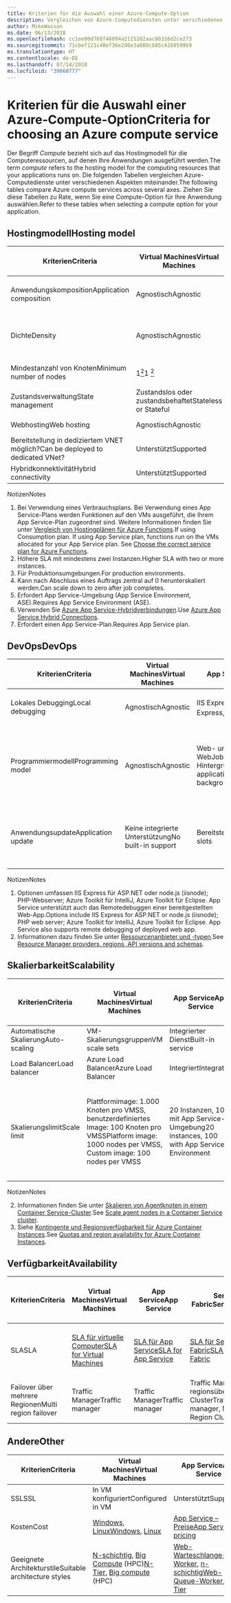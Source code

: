 ```yaml
---
title: Kriterien für die Auswahl einer Azure-Compute-Option
description: Vergleichen von Azure-Computediensten unter verschiedenen Aspekten
author: MikeWasson
ms.date: 06/13/2018
ms.openlocfilehash: cc1ee00d768f46094a2115282aac80316d2ce273
ms.sourcegitcommit: 71cbef121c40ef36e2d6e3a088cb85c4260599b9
ms.translationtype: HT
ms.contentlocale: de-DE
ms.lasthandoff: 07/14/2018
ms.locfileid: "39060777"
---
```

# <a name="criteria-for-choosing-an-azure-compute-service"></a><span data-ttu-id="e7e46-103">Kriterien für die Auswahl einer Azure-Compute-Option</span><span class="sxs-lookup"><span data-stu-id="e7e46-103">Criteria for choosing an Azure compute service</span></span>

<span data-ttu-id="e7e46-104">Der Begriff *Compute* bezieht sich auf das Hostingmodell für die Computeressourcen, auf denen Ihre Anwendungen ausgeführt werden.</span><span class="sxs-lookup"><span data-stu-id="e7e46-104">The term *compute* refers to the hosting model for the computing resources that your applications runs on.</span></span> <span data-ttu-id="e7e46-105">Die folgenden Tabellen vergleichen Azure-Computedienste unter verschiedenen Aspekten miteinander.</span><span class="sxs-lookup"><span data-stu-id="e7e46-105">The following tables compare Azure compute services across several axes.</span></span> <span data-ttu-id="e7e46-106">Ziehen Sie diese Tabellen zu Rate, wenn Sie eine Compute-Option für Ihre Anwendung auswählen.</span><span class="sxs-lookup"><span data-stu-id="e7e46-106">Refer to these tables when selecting a compute option for your application.</span></span>

## <a name="hosting-model"></a><span data-ttu-id="e7e46-107">Hostingmodell</span><span class="sxs-lookup"><span data-stu-id="e7e46-107">Hosting model</span></span>

| <span data-ttu-id="e7e46-108">Kriterien</span><span class="sxs-lookup"><span data-stu-id="e7e46-108">Criteria</span></span> | <span data-ttu-id="e7e46-109">Virtual Machines</span><span class="sxs-lookup"><span data-stu-id="e7e46-109">Virtual Machines</span></span> | <span data-ttu-id="e7e46-110">App Service</span><span class="sxs-lookup"><span data-stu-id="e7e46-110">App Service</span></span> | <span data-ttu-id="e7e46-111">Service Fabric</span><span class="sxs-lookup"><span data-stu-id="e7e46-111">Service Fabric</span></span> | <span data-ttu-id="e7e46-112">Azure-Funktionen</span><span class="sxs-lookup"><span data-stu-id="e7e46-112">Azure Functions</span></span> | <span data-ttu-id="e7e46-113">Azure Container Service</span><span class="sxs-lookup"><span data-stu-id="e7e46-113">Azure Container Service</span></span> | <span data-ttu-id="e7e46-114">Container Instances</span><span class="sxs-lookup"><span data-stu-id="e7e46-114">Container Instances</span></span> | <span data-ttu-id="e7e46-115">Azure Batch</span><span class="sxs-lookup"><span data-stu-id="e7e46-115">Azure Batch</span></span> |
|----------|-----------------|-------------|----------------|-----------------|-------------------------|----------------|-------------|
| <span data-ttu-id="e7e46-116">Anwendungskomposition</span><span class="sxs-lookup"><span data-stu-id="e7e46-116">Application composition</span></span> | <span data-ttu-id="e7e46-117">Agnostisch</span><span class="sxs-lookup"><span data-stu-id="e7e46-117">Agnostic</span></span> | <span data-ttu-id="e7e46-118">Anwendungen, Container</span><span class="sxs-lookup"><span data-stu-id="e7e46-118">Applications, containers</span></span> | <span data-ttu-id="e7e46-119">Dienste, ausführbare Gastdateien, Container</span><span class="sxs-lookup"><span data-stu-id="e7e46-119">Services, guest executables, containers</span></span> | <span data-ttu-id="e7e46-120">Functions</span><span class="sxs-lookup"><span data-stu-id="e7e46-120">Functions</span></span> | <span data-ttu-id="e7e46-121">Container</span><span class="sxs-lookup"><span data-stu-id="e7e46-121">Containers</span></span> | <span data-ttu-id="e7e46-122">Container</span><span class="sxs-lookup"><span data-stu-id="e7e46-122">Containers</span></span> | <span data-ttu-id="e7e46-123">Geplante Aufträge</span><span class="sxs-lookup"><span data-stu-id="e7e46-123">Scheduled jobs</span></span>  |
| <span data-ttu-id="e7e46-124">Dichte</span><span class="sxs-lookup"><span data-stu-id="e7e46-124">Density</span></span> | <span data-ttu-id="e7e46-125">Agnostisch</span><span class="sxs-lookup"><span data-stu-id="e7e46-125">Agnostic</span></span> | <span data-ttu-id="e7e46-126">Mehrere Apps pro Instanz über App Service-Pläne</span><span class="sxs-lookup"><span data-stu-id="e7e46-126">Multiple apps per instance via app service plans</span></span> | <span data-ttu-id="e7e46-127">Mehrere Dienste pro VM</span><span class="sxs-lookup"><span data-stu-id="e7e46-127">Multiple services per VM</span></span> | <span data-ttu-id="e7e46-128">Serverlos <a href="#note1"><sup>1</sup></a></span><span class="sxs-lookup"><span data-stu-id="e7e46-128">Serverless <a href="#note1"><sup>1</sup></a></span></span> | <span data-ttu-id="e7e46-129">Mehrere Container pro VM</span><span class="sxs-lookup"><span data-stu-id="e7e46-129">Multiple containers per VM</span></span> |<span data-ttu-id="e7e46-130">Keine dedizierten Instanzen</span><span class="sxs-lookup"><span data-stu-id="e7e46-130">No dedicated instances</span></span> | <span data-ttu-id="e7e46-131">Mehrere Apps pro VM</span><span class="sxs-lookup"><span data-stu-id="e7e46-131">Multiple apps per VM</span></span> |
| <span data-ttu-id="e7e46-132">Mindestanzahl von Knoten</span><span class="sxs-lookup"><span data-stu-id="e7e46-132">Minimum number of nodes</span></span> | <span data-ttu-id="e7e46-133">1<a href="#note2"><sup>2</sup></a></span><span class="sxs-lookup"><span data-stu-id="e7e46-133">1 <a href="#note2"><sup>2</sup></a></span></span>  | <span data-ttu-id="e7e46-134">1</span><span class="sxs-lookup"><span data-stu-id="e7e46-134">1</span></span> | <span data-ttu-id="e7e46-135">5<a href="#note3"><sup>3</sup></a></span><span class="sxs-lookup"><span data-stu-id="e7e46-135">5 <a href="#note3"><sup>3</sup></a></span></span> | <span data-ttu-id="e7e46-136">Serverlos <a href="#note1"><sup>1</sup></a></span><span class="sxs-lookup"><span data-stu-id="e7e46-136">Serverless <a href="#note1"><sup>1</sup></a></span></span> | <span data-ttu-id="e7e46-137">3</span><span class="sxs-lookup"><span data-stu-id="e7e46-137">3</span></span> | <span data-ttu-id="e7e46-138">Keine dedizierten Knoten</span><span class="sxs-lookup"><span data-stu-id="e7e46-138">No dedicated nodes</span></span> | <span data-ttu-id="e7e46-139">1<a href="#note4"><sup>4</sup></a></span><span class="sxs-lookup"><span data-stu-id="e7e46-139">1 <a href="#note4"><sup>4</sup></a></span></span> |
| <span data-ttu-id="e7e46-140">Zustandsverwaltung</span><span class="sxs-lookup"><span data-stu-id="e7e46-140">State management</span></span> | <span data-ttu-id="e7e46-141">Zustandslos oder zustandsbehaftet</span><span class="sxs-lookup"><span data-stu-id="e7e46-141">Stateless or Stateful</span></span> | <span data-ttu-id="e7e46-142">Zustandslos</span><span class="sxs-lookup"><span data-stu-id="e7e46-142">Stateless</span></span> | <span data-ttu-id="e7e46-143">Zustandslos oder zustandsbehaftet</span><span class="sxs-lookup"><span data-stu-id="e7e46-143">Stateless or stateful</span></span> | <span data-ttu-id="e7e46-144">Zustandslos</span><span class="sxs-lookup"><span data-stu-id="e7e46-144">Stateless</span></span> | <span data-ttu-id="e7e46-145">Zustandslos oder zustandsbehaftet</span><span class="sxs-lookup"><span data-stu-id="e7e46-145">Stateless or Stateful</span></span> | <span data-ttu-id="e7e46-146">Zustandslos</span><span class="sxs-lookup"><span data-stu-id="e7e46-146">Stateless</span></span> | <span data-ttu-id="e7e46-147">Zustandslos</span><span class="sxs-lookup"><span data-stu-id="e7e46-147">Stateless</span></span> |
| <span data-ttu-id="e7e46-148">Webhosting</span><span class="sxs-lookup"><span data-stu-id="e7e46-148">Web hosting</span></span> | <span data-ttu-id="e7e46-149">Agnostisch</span><span class="sxs-lookup"><span data-stu-id="e7e46-149">Agnostic</span></span> | <span data-ttu-id="e7e46-150">Integriert</span><span class="sxs-lookup"><span data-stu-id="e7e46-150">Built in</span></span> | <span data-ttu-id="e7e46-151">Agnostisch</span><span class="sxs-lookup"><span data-stu-id="e7e46-151">Agnostic</span></span> | <span data-ttu-id="e7e46-152">Nicht zutreffend</span><span class="sxs-lookup"><span data-stu-id="e7e46-152">Not applicable</span></span> | <span data-ttu-id="e7e46-153">Agnostisch</span><span class="sxs-lookup"><span data-stu-id="e7e46-153">Agnostic</span></span> | <span data-ttu-id="e7e46-154">Agnostisch</span><span class="sxs-lookup"><span data-stu-id="e7e46-154">Agnostic</span></span> | <span data-ttu-id="e7e46-155">Nein </span><span class="sxs-lookup"><span data-stu-id="e7e46-155">No</span></span> |
| <span data-ttu-id="e7e46-156">Bereitstellung in dediziertem VNET möglich?</span><span class="sxs-lookup"><span data-stu-id="e7e46-156">Can be deployed to dedicated VNet?</span></span> | <span data-ttu-id="e7e46-157">Unterstützt</span><span class="sxs-lookup"><span data-stu-id="e7e46-157">Supported</span></span> | <span data-ttu-id="e7e46-158">Unterstützt<a href="#note5"><sup>5</sup></a></span><span class="sxs-lookup"><span data-stu-id="e7e46-158">Supported<a href="#note5"><sup>5</sup></a></span></span> | <span data-ttu-id="e7e46-159">Unterstützt</span><span class="sxs-lookup"><span data-stu-id="e7e46-159">Supported</span></span> | <span data-ttu-id="e7e46-160">Unterstützt<a href="#note5"><sup>5</sup></a></span><span class="sxs-lookup"><span data-stu-id="e7e46-160">Supported <a href="#note5"><sup>5</sup></a></span></span> | <span data-ttu-id="e7e46-161">Unterstützt</span><span class="sxs-lookup"><span data-stu-id="e7e46-161">Supported</span></span> | <span data-ttu-id="e7e46-162">Nicht unterstützt</span><span class="sxs-lookup"><span data-stu-id="e7e46-162">Not supported</span></span> | <span data-ttu-id="e7e46-163">Unterstützt</span><span class="sxs-lookup"><span data-stu-id="e7e46-163">Supported</span></span> |
| <span data-ttu-id="e7e46-164">Hybridkonnektivität</span><span class="sxs-lookup"><span data-stu-id="e7e46-164">Hybrid connectivity</span></span> | <span data-ttu-id="e7e46-165">Unterstützt</span><span class="sxs-lookup"><span data-stu-id="e7e46-165">Supported</span></span> | <span data-ttu-id="e7e46-166">Unterstützt<a href="#note6"><sup>6</sup></a></span><span class="sxs-lookup"><span data-stu-id="e7e46-166">Supported <a href="#note6"><sup>6</sup></a></span></span>  | <span data-ttu-id="e7e46-167">Unterstützt</span><span class="sxs-lookup"><span data-stu-id="e7e46-167">Supported</span></span> | <span data-ttu-id="e7e46-168">Unterstützt<a href="#node7"><sup>7</sup></a></span><span class="sxs-lookup"><span data-stu-id="e7e46-168">Supported <a href="#node7"><sup>7</sup></a></span></span> | <span data-ttu-id="e7e46-169">Unterstützt</span><span class="sxs-lookup"><span data-stu-id="e7e46-169">Supported</span></span> | <span data-ttu-id="e7e46-170">Nicht unterstützt</span><span class="sxs-lookup"><span data-stu-id="e7e46-170">Not supported</span></span> | <span data-ttu-id="e7e46-171">Unterstützt</span><span class="sxs-lookup"><span data-stu-id="e7e46-171">Supported</span></span> |

<span data-ttu-id="e7e46-172">Notizen</span><span class="sxs-lookup"><span data-stu-id="e7e46-172">Notes</span></span>

1. <span data-ttu-id="e7e46-173"><span id="note1">Bei Verwendung eines Verbrauchsplans. Bei Verwendung eines App Service-Plans werden Funktionen auf den VMs ausgeführt, die Ihrem App Service-Plan zugeordnet sind. Weitere Informationen finden Sie unter [Vergleich von Hostingplänen für Azure Functions][function-plans].</span></span><span class="sxs-lookup"><span data-stu-id="e7e46-173"><span id="note1">If using Consumption plan. If using App Service plan, functions run on the VMs allocated for your App Service plan. See [Choose the correct service plan for Azure Functions][function-plans].</span></span></span>
2. <span data-ttu-id="e7e46-174"><span id="note2">Höhere SLA mit mindestens zwei Instanzen.</span></span><span class="sxs-lookup"><span data-stu-id="e7e46-174"><span id="note2">Higher SLA with two or more instances.</span></span></span>
3. <span data-ttu-id="e7e46-175"><span id="note3">Für Produktionsumgebungen.</span></span><span class="sxs-lookup"><span data-stu-id="e7e46-175"><span id="note3">For production environments.</span></span></span>
4. <span data-ttu-id="e7e46-176"><span id="note4">Kann nach Abschluss eines Auftrags zentral auf 0 herunterskaliert werden.</span></span><span class="sxs-lookup"><span data-stu-id="e7e46-176"><span id="note4">Can scale down to zero after job completes.</span></span></span>
5. <span data-ttu-id="e7e46-177"><span id="note5">Erfordert App Service-Umgebung (App Service Environment, ASE).</span></span><span class="sxs-lookup"><span data-stu-id="e7e46-177"><span id="note5">Requires App Service Environment (ASE).</span></span></span>
6. <span data-ttu-id="e7e46-178"><span id="note6">Verwenden Sie [Azure App Service-Hybridverbindungen][app-service-hybrid].</span></span><span class="sxs-lookup"><span data-stu-id="e7e46-178"><span id="note6">Use [Azure App Service Hybrid Connections][app-service-hybrid].</span></span></span>
7. <span data-ttu-id="e7e46-179"><span id="note7">Erfordert einen App Service-Plan.</span></span><span class="sxs-lookup"><span data-stu-id="e7e46-179"><span id="note7">Requires App Service plan.</span></span></span>

## <a name="devops"></a><span data-ttu-id="e7e46-180">DevOps</span><span class="sxs-lookup"><span data-stu-id="e7e46-180">DevOps</span></span>

| <span data-ttu-id="e7e46-181">Kriterien</span><span class="sxs-lookup"><span data-stu-id="e7e46-181">Criteria</span></span> | <span data-ttu-id="e7e46-182">Virtual Machines</span><span class="sxs-lookup"><span data-stu-id="e7e46-182">Virtual Machines</span></span> | <span data-ttu-id="e7e46-183">App Service</span><span class="sxs-lookup"><span data-stu-id="e7e46-183">App Service</span></span> | <span data-ttu-id="e7e46-184">Service Fabric</span><span class="sxs-lookup"><span data-stu-id="e7e46-184">Service Fabric</span></span> | <span data-ttu-id="e7e46-185">Azure-Funktionen</span><span class="sxs-lookup"><span data-stu-id="e7e46-185">Azure Functions</span></span> | <span data-ttu-id="e7e46-186">Azure Container Service</span><span class="sxs-lookup"><span data-stu-id="e7e46-186">Azure Container Service</span></span> | <span data-ttu-id="e7e46-187">Container Instances</span><span class="sxs-lookup"><span data-stu-id="e7e46-187">Container Instances</span></span> | <span data-ttu-id="e7e46-188">Azure Batch</span><span class="sxs-lookup"><span data-stu-id="e7e46-188">Azure Batch</span></span> |
|----------|-----------------|-------------|----------------|-----------------|-------------------------|----------------|-------------|
| <span data-ttu-id="e7e46-189">Lokales Debugging</span><span class="sxs-lookup"><span data-stu-id="e7e46-189">Local debugging</span></span> | <span data-ttu-id="e7e46-190">Agnostisch</span><span class="sxs-lookup"><span data-stu-id="e7e46-190">Agnostic</span></span> | <span data-ttu-id="e7e46-191">IIS Express, weitere<a href="#note1b"><sup>1</sup></a></span><span class="sxs-lookup"><span data-stu-id="e7e46-191">IIS Express, others <a href="#note1b"><sup>1</sup></a></span></span> | <span data-ttu-id="e7e46-192">Lokaler Knotencluster</span><span class="sxs-lookup"><span data-stu-id="e7e46-192">Local node cluster</span></span> | <span data-ttu-id="e7e46-193">Visual Studio oder Azure Functions-Befehlszeilenschnittstelle</span><span class="sxs-lookup"><span data-stu-id="e7e46-193">Visual Studio or Azure Functions CLI</span></span> | <span data-ttu-id="e7e46-194">Lokale Containerruntime</span><span class="sxs-lookup"><span data-stu-id="e7e46-194">Local container runtime</span></span> | <span data-ttu-id="e7e46-195">Lokale Containerruntime</span><span class="sxs-lookup"><span data-stu-id="e7e46-195">Local container runtime</span></span> | <span data-ttu-id="e7e46-196">Nicht unterstützt</span><span class="sxs-lookup"><span data-stu-id="e7e46-196">Not supported</span></span> |
| <span data-ttu-id="e7e46-197">Programmiermodell</span><span class="sxs-lookup"><span data-stu-id="e7e46-197">Programming model</span></span> | <span data-ttu-id="e7e46-198">Agnostisch</span><span class="sxs-lookup"><span data-stu-id="e7e46-198">Agnostic</span></span> | <span data-ttu-id="e7e46-199">Web- und API-Anwendungen, WebJobs für Hintergrundtasks</span><span class="sxs-lookup"><span data-stu-id="e7e46-199">Web and API applications, WebJobs for background tasks</span></span> | <span data-ttu-id="e7e46-200">Ausführbare Gastdatei, Dienstmodell, Akteurmodell, Container</span><span class="sxs-lookup"><span data-stu-id="e7e46-200">Guest executable, Service model, Actor model, Containers</span></span> | <span data-ttu-id="e7e46-201">Funktionen mit Auslösern</span><span class="sxs-lookup"><span data-stu-id="e7e46-201">Functions with triggers</span></span> | <span data-ttu-id="e7e46-202">Agnostisch</span><span class="sxs-lookup"><span data-stu-id="e7e46-202">Agnostic</span></span> | <span data-ttu-id="e7e46-203">Agnostisch</span><span class="sxs-lookup"><span data-stu-id="e7e46-203">Agnostic</span></span> | <span data-ttu-id="e7e46-204">Befehlszeilenanwendung</span><span class="sxs-lookup"><span data-stu-id="e7e46-204">Command line application</span></span> |
| <span data-ttu-id="e7e46-205">Anwendungsupdate</span><span class="sxs-lookup"><span data-stu-id="e7e46-205">Application update</span></span> | <span data-ttu-id="e7e46-206">Keine integrierte Unterstützung</span><span class="sxs-lookup"><span data-stu-id="e7e46-206">No built-in support</span></span> | <span data-ttu-id="e7e46-207">Bereitstellungsslots</span><span class="sxs-lookup"><span data-stu-id="e7e46-207">Deployment slots</span></span> | <span data-ttu-id="e7e46-208">Rollierendes Upgrade (pro Dienst)</span><span class="sxs-lookup"><span data-stu-id="e7e46-208">Rolling upgrade (per service)</span></span> | <span data-ttu-id="e7e46-209">Bereitstellungsslots</span><span class="sxs-lookup"><span data-stu-id="e7e46-209">Deployment slots</span></span> | <span data-ttu-id="e7e46-210">Je nach Orchestrator,</span><span class="sxs-lookup"><span data-stu-id="e7e46-210">Depends on orchestrator.</span></span> <span data-ttu-id="e7e46-211">die meisten unterstützen rollierende Updates</span><span class="sxs-lookup"><span data-stu-id="e7e46-211">Most support rolling updates</span></span> | <span data-ttu-id="e7e46-212">Aktualisieren des Containerimages</span><span class="sxs-lookup"><span data-stu-id="e7e46-212">Update container image</span></span> | <span data-ttu-id="e7e46-213">Nicht zutreffend</span><span class="sxs-lookup"><span data-stu-id="e7e46-213">Not applicable</span></span> |

<span data-ttu-id="e7e46-214">Notizen</span><span class="sxs-lookup"><span data-stu-id="e7e46-214">Notes</span></span>

1. <span data-ttu-id="e7e46-215"><span id="note1b">Optionen umfassen IIS Express für ASP.NET oder node.js (iisnode); PHP-Webserver; Azure Toolkit für IntelliJ, Azure Toolkit für Eclipse. App Service unterstützt auch das Remotedebuggen einer bereitgestellten Web-App.</span></span><span class="sxs-lookup"><span data-stu-id="e7e46-215"><span id="note1b">Options include IIS Express for ASP.NET or node.js (iisnode); PHP web server; Azure Toolkit for IntelliJ, Azure Toolkit for Eclipse. App Service also supports remote debugging of deployed web app.</span></span></span>
2. <span data-ttu-id="e7e46-216"><span id="note2b">Informationen dazu finden Sie unter [Ressourcenanbieter und -typen][resource-manager-supported-services].</span></span><span class="sxs-lookup"><span data-stu-id="e7e46-216"><span id="note2b">See [Resource Manager providers, regions, API versions and schemas][resource-manager-supported-services].</span></span></span> 


## <a name="scalability"></a><span data-ttu-id="e7e46-217">Skalierbarkeit</span><span class="sxs-lookup"><span data-stu-id="e7e46-217">Scalability</span></span>

| <span data-ttu-id="e7e46-218">Kriterien</span><span class="sxs-lookup"><span data-stu-id="e7e46-218">Criteria</span></span> | <span data-ttu-id="e7e46-219">Virtual Machines</span><span class="sxs-lookup"><span data-stu-id="e7e46-219">Virtual Machines</span></span> | <span data-ttu-id="e7e46-220">App Service</span><span class="sxs-lookup"><span data-stu-id="e7e46-220">App Service</span></span> | <span data-ttu-id="e7e46-221">Service Fabric</span><span class="sxs-lookup"><span data-stu-id="e7e46-221">Service Fabric</span></span> | <span data-ttu-id="e7e46-222">Azure-Funktionen</span><span class="sxs-lookup"><span data-stu-id="e7e46-222">Azure Functions</span></span> | <span data-ttu-id="e7e46-223">Azure Container Service</span><span class="sxs-lookup"><span data-stu-id="e7e46-223">Azure Container Service</span></span> | <span data-ttu-id="e7e46-224">Container Instances</span><span class="sxs-lookup"><span data-stu-id="e7e46-224">Container Instances</span></span> | <span data-ttu-id="e7e46-225">Azure Batch</span><span class="sxs-lookup"><span data-stu-id="e7e46-225">Azure Batch</span></span> |
|----------|-----------------|-------------|----------------|-----------------|-------------------------|----------------|-------------|
| <span data-ttu-id="e7e46-226">Automatische Skalierung</span><span class="sxs-lookup"><span data-stu-id="e7e46-226">Auto-scaling</span></span> | <span data-ttu-id="e7e46-227">VM-Skalierungsgruppen</span><span class="sxs-lookup"><span data-stu-id="e7e46-227">VM scale sets</span></span> | <span data-ttu-id="e7e46-228">Integrierter Dienst</span><span class="sxs-lookup"><span data-stu-id="e7e46-228">Built-in service</span></span> | <span data-ttu-id="e7e46-229">VM Scale Sets</span><span class="sxs-lookup"><span data-stu-id="e7e46-229">VM Scale Sets</span></span> | <span data-ttu-id="e7e46-230">Integrierter Dienst</span><span class="sxs-lookup"><span data-stu-id="e7e46-230">Built-in service</span></span> | <span data-ttu-id="e7e46-231">Nicht unterstützt</span><span class="sxs-lookup"><span data-stu-id="e7e46-231">Not supported</span></span> | <span data-ttu-id="e7e46-232">Nicht unterstützt</span><span class="sxs-lookup"><span data-stu-id="e7e46-232">Not supported</span></span> | <span data-ttu-id="e7e46-233">N/V</span><span class="sxs-lookup"><span data-stu-id="e7e46-233">N/A</span></span> |
| <span data-ttu-id="e7e46-234">Load Balancer</span><span class="sxs-lookup"><span data-stu-id="e7e46-234">Load balancer</span></span> | <span data-ttu-id="e7e46-235">Azure Load Balancer</span><span class="sxs-lookup"><span data-stu-id="e7e46-235">Azure Load Balancer</span></span> | <span data-ttu-id="e7e46-236">Integriert</span><span class="sxs-lookup"><span data-stu-id="e7e46-236">Integrated</span></span> | <span data-ttu-id="e7e46-237">Azure Load Balancer</span><span class="sxs-lookup"><span data-stu-id="e7e46-237">Azure Load Balancer</span></span> | <span data-ttu-id="e7e46-238">Integriert</span><span class="sxs-lookup"><span data-stu-id="e7e46-238">Integrated</span></span> | <span data-ttu-id="e7e46-239">Azure Load Balancer</span><span class="sxs-lookup"><span data-stu-id="e7e46-239">Azure Load Balancer</span></span> |  <span data-ttu-id="e7e46-240">Keine integrierte Unterstützung</span><span class="sxs-lookup"><span data-stu-id="e7e46-240">No built-in support</span></span> | <span data-ttu-id="e7e46-241">Azure Load Balancer</span><span class="sxs-lookup"><span data-stu-id="e7e46-241">Azure Load Balancer</span></span> |
| <span data-ttu-id="e7e46-242">Skalierungslimit</span><span class="sxs-lookup"><span data-stu-id="e7e46-242">Scale limit</span></span> | <span data-ttu-id="e7e46-243">Plattformimage: 1.000 Knoten pro VMSS, benutzerdefiniertes Image: 100 Knoten pro VMSS</span><span class="sxs-lookup"><span data-stu-id="e7e46-243">Platform image: 1000 nodes per VMSS, Custom image: 100 nodes per VMSS</span></span> | <span data-ttu-id="e7e46-244">20 Instanzen, 100 mit App Service-Umgebung</span><span class="sxs-lookup"><span data-stu-id="e7e46-244">20 instances, 100 with App Service Environment</span></span> | <span data-ttu-id="e7e46-245">100 Knoten pro VMSS</span><span class="sxs-lookup"><span data-stu-id="e7e46-245">100 nodes per VMSS</span></span> | <span data-ttu-id="e7e46-246">200 Instanzen pro Funktionen-App</span><span class="sxs-lookup"><span data-stu-id="e7e46-246">200 instances per Function app</span></span> | <span data-ttu-id="e7e46-247">100 <a href="#note2c"><sup>1</sup></a></span><span class="sxs-lookup"><span data-stu-id="e7e46-247">100 <a href="#note2c"><sup>1</sup></a></span></span> |<span data-ttu-id="e7e46-248">Standardmäßig 20 Containergruppen pro Abonnement.</span><span class="sxs-lookup"><span data-stu-id="e7e46-248">20 container groups per subscription by default.</span></span> <span data-ttu-id="e7e46-249">wenden Sie sich für eine Erhöhung an den Kundendienst</span><span class="sxs-lookup"><span data-stu-id="e7e46-249">Contact customer service for increase.</span></span> <span data-ttu-id="e7e46-250"><a href="#note3c"><sup>2</sup></a></span><span class="sxs-lookup"><span data-stu-id="e7e46-250"><a href="#note3c"><sup>2</sup></a></span></span> | <span data-ttu-id="e7e46-251">Standardmäßig maximal 20 Kerne;</span><span class="sxs-lookup"><span data-stu-id="e7e46-251">20 core limit by default.</span></span> <span data-ttu-id="e7e46-252">wenden Sie sich für eine Erhöhung an den Kundendienst</span><span class="sxs-lookup"><span data-stu-id="e7e46-252">Contact customer service for increase.</span></span> |

<span data-ttu-id="e7e46-253">Notizen</span><span class="sxs-lookup"><span data-stu-id="e7e46-253">Notes</span></span>

2. <span data-ttu-id="e7e46-254"><span id="note1c">Informationen finden Sie unter [Skalieren von Agentknoten in einem Container Service-Cluster][scale-acs]</span>.</span><span class="sxs-lookup"><span data-stu-id="e7e46-254"><span id="note1c">See [Scale agent nodes in a Container Service cluster][scale-acs]</span>.</span></span>
3. <span data-ttu-id="e7e46-255"><span id="note2c">Siehe [Kontingente und Regionsverfügbarkeit für Azure Container Instances](/azure/container-instances/container-instances-quotas).</span></span><span class="sxs-lookup"><span data-stu-id="e7e46-255"><span id="note2c">See [Quotas and region availability for Azure Container Instances](/azure/container-instances/container-instances-quotas).</span></span></span>


## <a name="availability"></a><span data-ttu-id="e7e46-256">Verfügbarkeit</span><span class="sxs-lookup"><span data-stu-id="e7e46-256">Availability</span></span>

| <span data-ttu-id="e7e46-257">Kriterien</span><span class="sxs-lookup"><span data-stu-id="e7e46-257">Criteria</span></span> | <span data-ttu-id="e7e46-258">Virtual Machines</span><span class="sxs-lookup"><span data-stu-id="e7e46-258">Virtual Machines</span></span> | <span data-ttu-id="e7e46-259">App Service</span><span class="sxs-lookup"><span data-stu-id="e7e46-259">App Service</span></span> | <span data-ttu-id="e7e46-260">Service Fabric</span><span class="sxs-lookup"><span data-stu-id="e7e46-260">Service Fabric</span></span> | <span data-ttu-id="e7e46-261">Azure-Funktionen</span><span class="sxs-lookup"><span data-stu-id="e7e46-261">Azure Functions</span></span> | <span data-ttu-id="e7e46-262">Azure Container Service</span><span class="sxs-lookup"><span data-stu-id="e7e46-262">Azure Container Service</span></span> | <span data-ttu-id="e7e46-263">Container Instances</span><span class="sxs-lookup"><span data-stu-id="e7e46-263">Container Instances</span></span> | <span data-ttu-id="e7e46-264">Azure Batch</span><span class="sxs-lookup"><span data-stu-id="e7e46-264">Azure Batch</span></span> |
|----------|-----------------|-------------|----------------|-----------------|-------------------------|----------------|-------------|
| <span data-ttu-id="e7e46-265">SLA</span><span class="sxs-lookup"><span data-stu-id="e7e46-265">SLA</span></span> | <span data-ttu-id="e7e46-266">[SLA für virtuelle Computer][sla-vm]</span><span class="sxs-lookup"><span data-stu-id="e7e46-266">[SLA for Virtual Machines][sla-vm]</span></span> | <span data-ttu-id="e7e46-267">[SLA für App Service][sla-app-service]</span><span class="sxs-lookup"><span data-stu-id="e7e46-267">[SLA for App Service][sla-app-service]</span></span> | <span data-ttu-id="e7e46-268">[SLA für Service Fabric][sla-sf]</span><span class="sxs-lookup"><span data-stu-id="e7e46-268">[SLA for Service Fabric][sla-sf]</span></span> | <span data-ttu-id="e7e46-269">[SLA für Functions][sla-functions]</span><span class="sxs-lookup"><span data-stu-id="e7e46-269">[SLA for Functions][sla-functions]</span></span> | <span data-ttu-id="e7e46-270">[SLA für Azure Container Service][sla-acs]</span><span class="sxs-lookup"><span data-stu-id="e7e46-270">[SLA for Azure Container Service][sla-acs]</span></span> | [<span data-ttu-id="e7e46-271">SLA für Container Instances</span><span class="sxs-lookup"><span data-stu-id="e7e46-271">SLA for Container Instances</span></span>](https://azure.microsoft.com/support/legal/sla/container-instances/) | <span data-ttu-id="e7e46-272">[SLA für Azure Batch][sla-batch]</span><span class="sxs-lookup"><span data-stu-id="e7e46-272">[SLA for Azure Batch][sla-batch]</span></span> |
| <span data-ttu-id="e7e46-273">Failover über mehrere Regionen</span><span class="sxs-lookup"><span data-stu-id="e7e46-273">Multi region failover</span></span> | <span data-ttu-id="e7e46-274">Traffic Manager</span><span class="sxs-lookup"><span data-stu-id="e7e46-274">Traffic manager</span></span> | <span data-ttu-id="e7e46-275">Traffic Manager</span><span class="sxs-lookup"><span data-stu-id="e7e46-275">Traffic manager</span></span> | <span data-ttu-id="e7e46-276">Traffic Manager, regionsübergreifender Cluster</span><span class="sxs-lookup"><span data-stu-id="e7e46-276">Traffic manager, Multi-Region Cluster</span></span> | <span data-ttu-id="e7e46-277">Nicht unterstützt</span><span class="sxs-lookup"><span data-stu-id="e7e46-277">Not supported</span></span>  | <span data-ttu-id="e7e46-278">Traffic Manager</span><span class="sxs-lookup"><span data-stu-id="e7e46-278">Traffic manager</span></span> | <span data-ttu-id="e7e46-279">Nicht unterstützt</span><span class="sxs-lookup"><span data-stu-id="e7e46-279">Not supported</span></span> | <span data-ttu-id="e7e46-280">Nicht unterstützt</span><span class="sxs-lookup"><span data-stu-id="e7e46-280">Not Supported</span></span> |

## <a name="other"></a><span data-ttu-id="e7e46-281">Andere</span><span class="sxs-lookup"><span data-stu-id="e7e46-281">Other</span></span>

| <span data-ttu-id="e7e46-282">Kriterien</span><span class="sxs-lookup"><span data-stu-id="e7e46-282">Criteria</span></span> | <span data-ttu-id="e7e46-283">Virtual Machines</span><span class="sxs-lookup"><span data-stu-id="e7e46-283">Virtual Machines</span></span> | <span data-ttu-id="e7e46-284">App Service</span><span class="sxs-lookup"><span data-stu-id="e7e46-284">App Service</span></span> | <span data-ttu-id="e7e46-285">Service Fabric</span><span class="sxs-lookup"><span data-stu-id="e7e46-285">Service Fabric</span></span> | <span data-ttu-id="e7e46-286">Azure-Funktionen</span><span class="sxs-lookup"><span data-stu-id="e7e46-286">Azure Functions</span></span> | <span data-ttu-id="e7e46-287">Azure Container Service</span><span class="sxs-lookup"><span data-stu-id="e7e46-287">Azure Container Service</span></span> | <span data-ttu-id="e7e46-288">Container Instances</span><span class="sxs-lookup"><span data-stu-id="e7e46-288">Container Instances</span></span> | <span data-ttu-id="e7e46-289">Azure Batch</span><span class="sxs-lookup"><span data-stu-id="e7e46-289">Azure Batch</span></span> |
|----------|-----------------|-------------|----------------|-----------------|-------------------------|----------------|-------------|
| <span data-ttu-id="e7e46-290">SSL</span><span class="sxs-lookup"><span data-stu-id="e7e46-290">SSL</span></span> | <span data-ttu-id="e7e46-291">In VM konfiguriert</span><span class="sxs-lookup"><span data-stu-id="e7e46-291">Configured in VM</span></span> | <span data-ttu-id="e7e46-292">Unterstützt</span><span class="sxs-lookup"><span data-stu-id="e7e46-292">Supported</span></span> | <span data-ttu-id="e7e46-293">Unterstützt</span><span class="sxs-lookup"><span data-stu-id="e7e46-293">Supported</span></span>  | <span data-ttu-id="e7e46-294">Unterstützt</span><span class="sxs-lookup"><span data-stu-id="e7e46-294">Supported</span></span> | <span data-ttu-id="e7e46-295">In VM konfiguriert</span><span class="sxs-lookup"><span data-stu-id="e7e46-295">Configured in VM</span></span> | <span data-ttu-id="e7e46-296">Bei Sidecar-Container unterstützt</span><span class="sxs-lookup"><span data-stu-id="e7e46-296">Supported with sidecar container</span></span> | <span data-ttu-id="e7e46-297">Unterstützt</span><span class="sxs-lookup"><span data-stu-id="e7e46-297">Supported</span></span> |
| <span data-ttu-id="e7e46-298">Kosten</span><span class="sxs-lookup"><span data-stu-id="e7e46-298">Cost</span></span> | <span data-ttu-id="e7e46-299">[Windows][cost-windows-vm], [Linux][cost-linux-vm]</span><span class="sxs-lookup"><span data-stu-id="e7e46-299">[Windows][cost-windows-vm], [Linux][cost-linux-vm]</span></span> | <span data-ttu-id="e7e46-300">[App Service – Preise][cost-app-service]</span><span class="sxs-lookup"><span data-stu-id="e7e46-300">[App Service pricing][cost-app-service]</span></span> | <span data-ttu-id="e7e46-301">[Service Fabric – Preise][cost-service-fabric]</span><span class="sxs-lookup"><span data-stu-id="e7e46-301">[Service Fabric pricing][cost-service-fabric]</span></span> | <span data-ttu-id="e7e46-302">[Azure Functions – Preise][cost-functions]</span><span class="sxs-lookup"><span data-stu-id="e7e46-302">[Azure Functions pricing][cost-functions]</span></span> | <span data-ttu-id="e7e46-303">[Azure Container Service – Preise][cost-acs]</span><span class="sxs-lookup"><span data-stu-id="e7e46-303">[Azure Container Service pricing][cost-acs]</span></span> | [<span data-ttu-id="e7e46-304">Container Instances – Preise</span><span class="sxs-lookup"><span data-stu-id="e7e46-304">Container Instances pricing</span></span>](https://azure.microsoft.com/pricing/details/container-instances/) | <span data-ttu-id="e7e46-305">[Azure Batch – Preise][cost-batch]</span><span class="sxs-lookup"><span data-stu-id="e7e46-305">[Azure Batch pricing][cost-batch]</span></span>
| <span data-ttu-id="e7e46-306">Geeignete Architekturstile</span><span class="sxs-lookup"><span data-stu-id="e7e46-306">Suitable architecture styles</span></span> | <span data-ttu-id="e7e46-307">[N-schichtig][n-tier], [Big Compute][big-compute] (HPC)</span><span class="sxs-lookup"><span data-stu-id="e7e46-307">[N-Tier][n-tier], [Big compute][big-compute] (HPC)</span></span> | <span data-ttu-id="e7e46-308">[Web-Warteschlange-Worker][w-q-w], [n-schichtig][n-tier]</span><span class="sxs-lookup"><span data-stu-id="e7e46-308">[Web-Queue-Worker][w-q-w], [N-Tier][n-tier]</span></span> | <span data-ttu-id="e7e46-309">[Microservices][microservices], [ereignisgesteuerte Architektur][event-driven]</span><span class="sxs-lookup"><span data-stu-id="e7e46-309">[Microservices][microservices], [Event-driven architecture][event-driven]</span></span> | <span data-ttu-id="e7e46-310">[Microservices][microservices], [ereignisgesteuerte Architektur][event-driven]</span><span class="sxs-lookup"><span data-stu-id="e7e46-310">[Microservices][microservices], [Event-driven architecture][event-driven]</span></span> | <span data-ttu-id="e7e46-311">[Microservices][microservices], [ereignisgesteuerte Architektur][event-driven]</span><span class="sxs-lookup"><span data-stu-id="e7e46-311">[Microservices][microservices], [Event-driven architecture][event-driven]</span></span> | <span data-ttu-id="e7e46-312">[Microservices][microservices], Automatisierung von Aufgaben, Batchaufträge</span><span class="sxs-lookup"><span data-stu-id="e7e46-312">[Microservices][microservices], task automation, batch jobs</span></span>  | <span data-ttu-id="e7e46-313">[Big Compute][big-compute] (HPC)</span><span class="sxs-lookup"><span data-stu-id="e7e46-313">[Big compute][big-compute] (HPC)</span></span> |

[cost-linux-vm]: https://azure.microsoft.com/pricing/details/virtual-machines/linux/
[cost-windows-vm]: https://azure.microsoft.com/pricing/details/virtual-machines/windows/
[cost-app-service]: https://azure.microsoft.com/pricing/details/app-service/
[cost-service-fabric]: https://azure.microsoft.com/pricing/details/service-fabric/
[cost-functions]: https://azure.microsoft.com/pricing/details/functions/
[cost-acs]: https://azure.microsoft.com/pricing/details/container-service/
[cost-batch]: https://azure.microsoft.com/pricing/details/batch/

[function-plans]: /azure/azure-functions/functions-scale
[sla-acs]: https://azure.microsoft.com/support/legal/sla/container-service/
[sla-app-service]: https://azure.microsoft.com/support/legal/sla/app-service/
[sla-batch]: https://azure.microsoft.com/support/legal/sla/batch/
[sla-functions]: https://azure.microsoft.com/support/legal/sla/functions/
[sla-sf]: https://azure.microsoft.com/support/legal/sla/service-fabric/
[sla-vm]: https://azure.microsoft.com/support/legal/sla/virtual-machines/

[resource-manager-supported-services]: /azure/azure-resource-manager/resource-manager-supported-services
[scale-acs]: /azure/container-service/kubernetes/container-service-scale#scaling-considerations

[n-tier]: ../architecture-styles/n-tier.md
[w-q-w]: ../architecture-styles/web-queue-worker.md
[microservices]: ../architecture-styles/microservices.md
[event-driven]: ../architecture-styles/event-driven.md
[big-date]: ../architecture-styles/big-data.md
[big-compute]: ../architecture-styles/big-compute.md

[app-service-hybrid]: /azure/app-service/app-service-hybrid-connections
